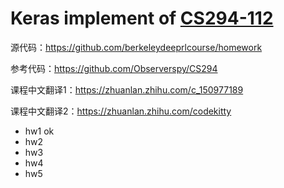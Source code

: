 # Keras implement of [CS294-112](http://rail.eecs.berkeley.edu/deeprlcourse/)

源代码：https://github.com/berkeleydeeprlcourse/homework

参考代码：https://github.com/Observerspy/CS294

课程中文翻译1：https://zhuanlan.zhihu.com/c_150977189

课程中文翻译2：https://zhuanlan.zhihu.com/codekitty

* hw1 ok
* hw2
* hw3
* hw4
* hw5
